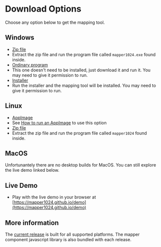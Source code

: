 # Download Options
Choose any option below to get the mapping tool.
## Windows
* [Zip file](https://github.com/mapper1024/mapper1024/releases/download/v0.0.28/mapper1024-0.0.28.windows.zip)
 * Extract the zip file and run the program file called `mapper1024.exe` found inside.
* [Ordinary program](https://github.com/mapper1024/mapper1024/releases/download/v0.0.28/Mapper1024.0.0.28.exe)
 * This one doesn't need to be installed, just download it and run it. You may need to give it permission to run.
* [Installer](https://github.com/mapper1024/mapper1024/releases/download/v0.0.28/Mapper1024.Setup.0.0.28.exe)
 * Run the installer and the mapping tool will be installed. You may need to give it permission to run.
## Linux
* [AppImage](https://github.com/mapper1024/mapper1024/releases/download/v0.0.28/Mapper1024-0.0.28.AppImage)
 * See [How to run an AppImage](https://docs.appimage.org/introduction/quickstart.html#how-to-run-an-appimage) to use this option
* [Zip file](https://github.com/mapper1024/mapper1024/releases/download/v0.0.28/mapper1024-0.0.28.linux.zip)
 * Extract the zip file and run the program file called `mapper1024` found inside.
## MacOS
Unfortunantely there are no desktop builds for MacOS. You can still explore the live demo linked below.
## Live Demo
* Play with the live demo in your browser at [https://mapper1024.github.io/demo](https://mapper1024.github.io/demo)
## More information
The [current release](https://github.com/mapper1024/mapper1024/releases/latest) is built for all supported platforms. The mapper component javascript library is also bundled with each release.
